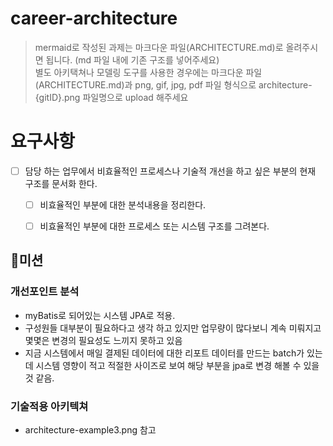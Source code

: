 # career-architecture
> mermaid로 작성된 과제는 마크다운 파일(ARCHITECTURE.md)로 올려주시면 됩니다. (md 파일 내에 기존 구조를 넣어주세요)<br>
> 별도 아키택쳐나 모델링 도구를 사용한 경우에는 마크다운 파일(ARCHITECTURE.md)과 png, gif, jpg, pdf 파일 형식으로 architecture-{gitID}.png 파일명으로 upload 해주세요
# 요구사항
- [ ] 담당 하는 업무에서 비효율적인 프로세스나 기술적 개선을 하고 싶은 부분의 현재 구조를 문서화 한다.
    - [ ] 비효율적인 부분에 대한 분석내용을 정리한다.
    - [ ] 비효율적인 부분에 대한 프로세스 또는 시스템 구조를 그려본다.


## 🚀미션
### 개선포인트 분석
- myBatis로 되어있는 시스템 JPA로 적용.
- 구성원들 대부분이 필요하다고 생각 하고 있지만 업무량이 많다보니 계속 미뤄지고 몇몇은 변경의 필요성도 느끼지 못하고 있음
- 지금 시스템에서 매일 결제된 데이터에 대한 리포트 데이터를 만드는 batch가 있는데 시스템 영향이 적고 적절한 사이즈로 보여 해당 부분을 jpa로 변경 해볼 수 있을것 같음.
### 기술적용 아키텍쳐
- architecture-example3.png 참고


